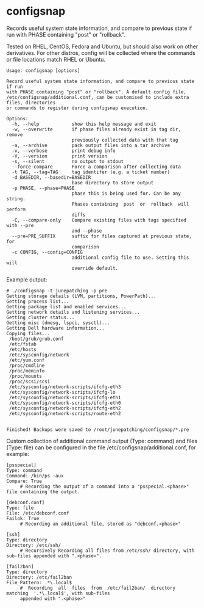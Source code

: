 # configsnap

Records useful system state information, and compare to previous state if run
with PHASE containing "post" or "rollback".

Tested on RHEL, CentOS, Fedora and Ubuntu, but should also work on other
derivatives. For other distros, config will be collected where the commands or
file locations match RHEL or Ubuntu.

```
Usage: configsnap [options]

Record useful system state information, and compare to previous state if run
with PHASE containing "post" or "rollback". A default config file,
/etc/configsnap/additional.conf, can be customised to include extra files, directories
or commands to register during configsnap execution.

Options:
  -h, --help            show this help message and exit
  -w, --overwrite       if phase files already exist in tag dir, remove
                        previously collected data with that tag
  -a, --archive         pack output files into a tar archive
  -v, --verbose         print debug info
  -V, --version         print version
  -s, --silent          no output to stdout
  --force-compare       Force a comparison after collecting data
  -t TAG, --tag=TAG     tag identifer (e.g. a ticket number)
  -d BASEDIR, --basedir=BASEDIR
                        base directory to store output
  -p PHASE, --phase=PHASE
                        phase this is being used for. Can be any string.
                        Phases containing  post  or  rollback  will perform
                        diffs
  -C, --compare-only    Compare existing files with tags specified with --pre
                        and --phase
  --pre=PRE_SUFFIX      suffix for files captured at previous state, for
                        comparison
  -c CONFIG, --config=CONFIG
                        additional config file to use. Setting this will
                        override default.
```

Example output:
```
# ./configsnap -t junepatching -p pre
Getting storage details (LVM, partitions, PowerPath)...
Getting process list...
Getting package list and enabled services...
Getting network details and listening services...
Getting cluster status...
Getting misc (dmesg, lspci, sysctl)...
Getting Dell hardware information...
Copying files...
 /boot/grub/grub.conf
 /etc/fstab
 /etc/hosts
 /etc/sysconfig/network
 /etc/yum.conf
 /proc/cmdline
 /proc/meminfo
 /proc/mounts
 /proc/scsi/scsi
 /etc/sysconfig/network-scripts/ifcfg-eth3
 /etc/sysconfig/network-scripts/ifcfg-lo
 /etc/sysconfig/network-scripts/ifcfg-eth1
 /etc/sysconfig/network-scripts/ifcfg-eth0
 /etc/sysconfig/network-scripts/ifcfg-eth2
 /etc/sysconfig/network-scripts/route-eth2


Finished! Backups were saved to /root/junepatching/configsnap/*.pre
```

Custom collection of additional command output (Type: command) and files (Type:
file) can be configured in the file /etc/configsnap/additional.conf, for
example:

```
[psspecial]
Type: command
Command: /bin/ps -aux
Compare: True
     # Recording the output of a command into a "psspecial.<phase>" file containing the output.

[debconf.conf]
Type: file
File: /etc/debconf.conf
Failok: True
     # Recording an additional file, stored as "debconf.<phase>"

[ssh]
Type: directory
Directory: /etc/ssh/
     # Recursively Recording all files from /etc/ssh/ directory, with sub-files appended with ".<phase>".

[fail2ban]
Type: directory
Directory: /etc/fail2ban
File_Pattern: .*\.local$
     #  Recording  all  files  from  /etc/fail2ban/  directory  matching  '.*\.local$', with sub-files
     appended with ".<phase>"
```

